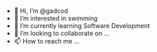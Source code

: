- 👋 Hi, I’m @gadcod
- 👀 I’m interested in swimming
- 🌱 I’m currently learning Software Development
- 💞️ I’m looking to collaborate on ...
- 📫 How to reach me ...

<!---
gadcod/gadcod is a ✨ special ✨ repository because its `README.md` (this file) appears on your GitHub profile.
You can click the Preview link to take a look at your changes.
--->
